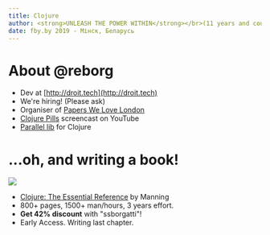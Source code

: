 ```yaml
---
title: Clojure
author: <strong>UNLEASH THE POWER WITHIN</strong></br>(11 years and counting, a tribute)
date: fby.by 2019 - Мінск, Беларусь
---
```


# About @reborg

* Dev at [http://droit.tech](http://droit.tech)
* We're hiring! (Please ask)
* Organiser of [Papers We Love London](https://www.meetup.com/Papers-We-Love-London/)
* [Clojure Pills](https://www.youtube.com/channel/UCH0CkLvbv6yEyrUnw9qujpQ) screencast on YouTube
* [Parallel lib](http://github.com/reborg/parallel) for Clojure

# ...oh, and writing a book!

![](../resources/Borgatti-MEAP-small.jpg)

* [Clojure: The Essential Reference](www.manning.com/books/clojure-the-essential-reference) by Manning
* 800+ pages, 1500+ man/hours, 3 years effort.
* **Get 42% discount** with "ssborgatti"!
* Early Access. Writing last chapter.
